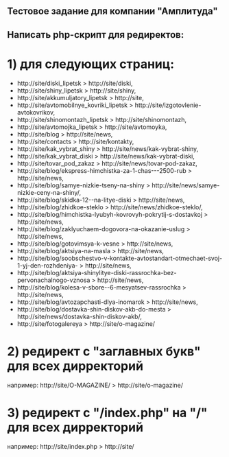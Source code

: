 ## Тестовое задание для компании "Амплитуда"

## Написать php-скрипт для редиректов:

# 1) для следующих страниц:
* http://site/diski_lipetsk	>	http://site/diski,
* http://site/shiny_lipetsk	>	http://site/shiny,
* http://site/akkumuljatory_lipetsk	>	http://site,
* http://site/avtomobilnye_kovriki_lipetsk	>	http://site/izgotovlenie-avtokovrikov,
* http://site/shinomontazh_lipetsk	>	http://site/shinomontazh,
* http://site/avtomojka_lipetsk	>	http://site/avtomoyka,
* http://site/blog	>	http://site/news,
* http://site/contacts	>	http://site/kontakty,
* http://site/kak_vybrat_shiny	>	http://site/news/kak-vybrat-shiny,
* http://site/kak_vybrat_diski	>	http://site/news/kak-vybrat-diski,
* http://site/tovar_pod_zakaz	>	http://site/news/tovar-pod-zakaz,
* http://site/blog/ekspress-himchistka-za-1-chas---2500-rub	>	http://site/news,
* http://site/blog/samye-nizkie-tseny-na-shiny	>	http://site/news/samye-nizkie-ceny-na-shiny/,
* http://site/blog/skidka-12--na-litye-diski	>	http://site/news,
* http://site/blog/zhidkoe-steklo	>	http://site/news/zhidkoe-steklo/,
* http://site/blog/himchistka-lyubyh-kovrovyh-pokrytij-s-dostavkoj	>	http://site/news,
* http://site/blog/zaklyuchaem-dogovora-na-okazanie-uslug	>	http://site/news,
* http://site/blog/gotovimsya-k-vesne	>	http://site/news,
* http://site/blog/aktsiya-na-masla	>	http://site/news,
* http://site/blog/soobschestvo-v-kontakte-avtostandart-otmechaet-svoj-1-yj-den-rozhdeniya-	>	http://site/news,
* http://site/blog/aktsiya-shinylitye-diski-rassrochka-bez-pervonachalnogo-vznosa	>	http://site/news,
* http://site/blog/kolesa-v-sbore--6-mesyatsev-rassrochka	>	http://site/news,
* http://site/blog/avtozapchasti-dlya-inomarok	>	http://site/news,
* http://site/blog/dostavka-shin-diskov-akb-do-mesta	>	http://site/news/dostavka-shin-diskov-akb/,
* http://site/fotogalereya	>	http://site/o-magazine/

# 2) редирект с "заглавных букв" для всех дирректорий
например:
	http://site/O-MAGAZINE/ > http://site/o-magazine/


# 3) редирект c "/index.php" на "/" для всех дирректорий
например:
	http://site/index.php > http://site/
